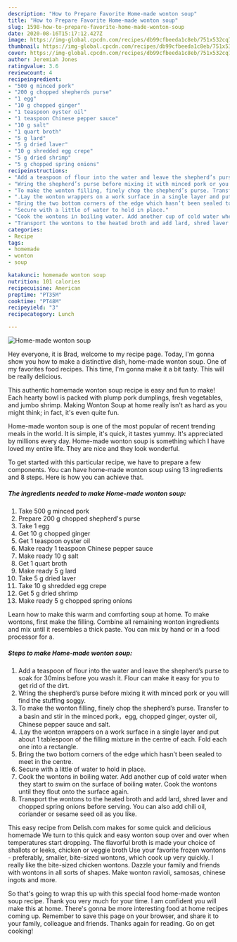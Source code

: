 ```yaml
---
description: "How to Prepare Favorite Home-made wonton soup"
title: "How to Prepare Favorite Home-made wonton soup"
slug: 1598-how-to-prepare-favorite-home-made-wonton-soup
date: 2020-08-16T15:17:12.427Z
image: https://img-global.cpcdn.com/recipes/db99cfbeeda1c8eb/751x532cq70/home-made-wonton-soup-recipe-main-photo.jpg
thumbnail: https://img-global.cpcdn.com/recipes/db99cfbeeda1c8eb/751x532cq70/home-made-wonton-soup-recipe-main-photo.jpg
cover: https://img-global.cpcdn.com/recipes/db99cfbeeda1c8eb/751x532cq70/home-made-wonton-soup-recipe-main-photo.jpg
author: Jeremiah Jones
ratingvalue: 3.6
reviewcount: 4
recipeingredient:
- "500 g minced pork"
- "200 g chopped shepherds purse"
- "1 egg"
- "10 g chopped ginger"
- "1 teaspoon oyster oil"
- "1 teaspoon Chinese pepper sauce"
- "10 g salt"
- "1 quart broth"
- "5 g lard"
- "5 g dried laver"
- "10 g shredded egg crepe"
- "5 g dried shrimp"
- "5 g chopped spring onions"
recipeinstructions:
- "Add a teaspoon of flour into the water and leave the shepherd’s purse to soak for 30mins before you wash it. Flour can make it easy for you to get rid of the dirt."
- "Wring the shepherd’s purse before mixing it with minced pork or you will find the stuffing soggy."
- "To make the wonton filling, finely chop the shepherd’s purse. Transfer to a basin and stir in the minced pork，egg, chopped ginger, oyster oil, Chinese pepper sauce and salt."
- ".Lay the wonton wrappers on a work surface in a single layer and put about 1 tablespoon of the filling mixture in the centre of each. Fold each one into a rectangle."
- "Bring the two bottom corners of the edge which hasn’t been sealed to meet in the centre."
- "Secure with a little of water to hold in place."
- "Cook the wontons in boiling water. Add another cup of cold water when they start to swim on the surface of boiling water. Cook the wontons until they flout onto the surface again."
- "Transport the wontons to the heated broth and add lard, shred laver and chopped spring onions before serving. You can also add chili oil, coriander or sesame seed oil as you like."
categories:
- Recipe
tags:
- homemade
- wonton
- soup

katakunci: homemade wonton soup 
nutrition: 101 calories
recipecuisine: American
preptime: "PT35M"
cooktime: "PT48M"
recipeyield: "3"
recipecategory: Lunch

---
```



![Home-made wonton soup](https://img-global.cpcdn.com/recipes/db99cfbeeda1c8eb/751x532cq70/home-made-wonton-soup-recipe-main-photo.jpg)

Hey everyone, it is Brad, welcome to my recipe page. Today, I'm gonna show you how to make a distinctive dish, home-made wonton soup. One of my favorites food recipes. This time, I'm gonna make it a bit tasty. This will be really delicious.

This authentic homemade wonton soup recipe is easy and fun to make! Each hearty bowl is packed with plump pork dumplings, fresh vegetables, and jumbo shrimp. Making Wonton Soup at home really isn&#39;t as hard as you might think; in fact, it&#39;s even quite fun.

Home-made wonton soup is one of the most popular of recent trending meals in the world. It is simple, it's quick, it tastes yummy. It's appreciated by millions every day. Home-made wonton soup is something which I have loved my entire life. They are nice and they look wonderful.


To get started with this particular recipe, we have to prepare a few components. You can have home-made wonton soup using 13 ingredients and 8 steps. Here is how you can achieve that.

<!--inarticleads1-->

##### The ingredients needed to make Home-made wonton soup:

1. Take 500 g minced pork
1. Prepare 200 g chopped shepherd&#39;s purse
1. Take 1 egg
1. Get 10 g chopped ginger
1. Get 1 teaspoon oyster oil
1. Make ready 1 teaspoon Chinese pepper sauce
1. Make ready 10 g salt
1. Get 1 quart broth
1. Make ready 5 g lard
1. Take 5 g dried laver
1. Take 10 g shredded egg crepe
1. Get 5 g dried shrimp
1. Make ready 5 g chopped spring onions


Learn how to make this warm and comforting soup at home. To make wontons, first make the filling. Combine all remaining wonton ingredients and mix until it resembles a thick paste. You can mix by hand or in a food processor for a. 

<!--inarticleads2-->

##### Steps to make Home-made wonton soup:

1. Add a teaspoon of flour into the water and leave the shepherd’s purse to soak for 30mins before you wash it. Flour can make it easy for you to get rid of the dirt.
1. Wring the shepherd’s purse before mixing it with minced pork or you will find the stuffing soggy.
1. To make the wonton filling, finely chop the shepherd’s purse. Transfer to a basin and stir in the minced pork，egg, chopped ginger, oyster oil, Chinese pepper sauce and salt.
1. .Lay the wonton wrappers on a work surface in a single layer and put about 1 tablespoon of the filling mixture in the centre of each. Fold each one into a rectangle.
1. Bring the two bottom corners of the edge which hasn’t been sealed to meet in the centre.
1. Secure with a little of water to hold in place.
1. Cook the wontons in boiling water. Add another cup of cold water when they start to swim on the surface of boiling water. Cook the wontons until they flout onto the surface again.
1. Transport the wontons to the heated broth and add lard, shred laver and chopped spring onions before serving. You can also add chili oil, coriander or sesame seed oil as you like.


This easy recipe from Delish.com makes for some quick and delicious homemade We turn to this quick and easy wonton soup over and over when temperatures start dropping. The flavorful broth is made your choice of shallots or leeks, chicken or veggie broth Use your favorite frozen wontons - preferably, smaller, bite-sized wontons, which cook up very quickly. I really like the bite-sized chicken wontons. Dazzle your family and friends with wontons in all sorts of shapes. Make wonton ravioli, samosas, chinese ingots and more. 

So that's going to wrap this up with this special food home-made wonton soup recipe. Thank you very much for your time. I am confident you will make this at home. There's gonna be more interesting food at home recipes coming up. Remember to save this page on your browser, and share it to your family, colleague and friends. Thanks again for reading. Go on get cooking!
